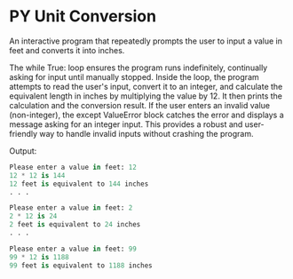 # PY Unit Conversion

An interactive program that repeatedly prompts the user to input a value in feet and converts it into inches. 

The while True: loop ensures the program runs indefinitely, continually asking for input until manually stopped. Inside the loop, the program attempts to read the user's input, convert it to an integer, and calculate the equivalent length in inches by multiplying the value by 12. It then prints the calculation and the conversion result. If the user enters an invalid value (non-integer), the except ValueError block catches the error and displays a message asking for an integer input. This provides a robust and user-friendly way to handle invalid inputs without crashing the program.

Output:
```py
Please enter a value in feet: 12
12 * 12 is 144
12 feet is equivalent to 144 inches
. . .
```
```py
Please enter a value in feet: 2
2 * 12 is 24
2 feet is equivalent to 24 inches
. . .
```
```py
Please enter a value in feet: 99
99 * 12 is 1188
99 feet is equivalent to 1188 inches
```
